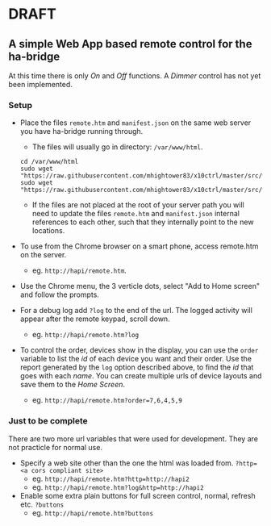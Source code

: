 # DRAFT
## A simple Web App based remote control for the ha-bridge
At this time there is only *On* and *Off* functions. A *Dimmer* control has not yet been implemented.
### Setup
* Place the files `remote.htm` and `manifest.json` on the same web server you have ha-bridge running through.
   * The files will usually go in directory: `/var/www/html`.
   
   ```
   cd /var/www/html
   sudo wget "https://raw.githubusercontent.com/mhightower83/x10ctrl/master/src/www/remote.htm"
   sudo wget "https://raw.githubusercontent.com/mhightower83/x10ctrl/master/src/www/manifest.json"
   ```
   * If the files are not placed at the root of your server path you will need to update the files `remote.htm` and `manifest.json` internal references to each other, such that they internally point to the new locations.
* To use from the Chrome browser on a smart phone, access remote.htm on the server.
   * eg. `http://hapi/remote.htm`.
* Use the Chrome menu, the 3 verticle dots, select "Add to Home screen" and follow the prompts.
* For a debug log add `?log` to the end of the url. The logged activity will appear after the remote keypad, scroll down.
   * eg. `http://hapi/remote.htm?log`
* To control the order, devices show in the display, you can use the `order` variable to list the *id* of each device you want and their order. Use the report generated by the `log` option described above, to find the *id* that goes with each *name*. You can create multiple urls of device layouts and save them to the *Home Screen*.
  * eg. `http://hapi/remote.htm?order=7,6,4,5,9`
   
### Just to be complete
There are two more url variables that were used for development. They are not practicle for normal use.
* Specify a web site other than the one the html was loaded from. `?http=<a cors compliant site>`
   * eg. `http://hapi/remote.htm?http=http://hapi2`
   * eg. `http://hapi/remote.htm?log&http=http://hapi2`
* Enable some extra plain buttons for full screen control, normal, refresh etc. `?buttons`
   * eg. `http://hapi/remote.htm?buttons`

